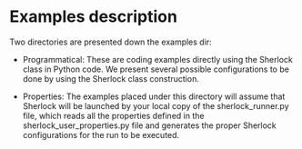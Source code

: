 # Examples description
Two directories are presented down the examples dir:

* Programmatical: These are coding examples directly using the Sherlock class in Python code. We present several
possible configurations to be done by using the Sherlock class construction.

* Properties: The examples placed under this directory will assume that Sherlock will be launched by your local copy 
of the sherlock_runner.py file, which reads all the properties defined in the sherlock_user_properties.py file and
generates the proper Sherlock configurations for the run to be executed.